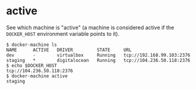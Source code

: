 <!--[metadata]>
+++
title = "active"
description = "Identify active machines"
keywords = ["machine, active, subcommand"]
[menu.main]
parent="smn_machine_subcmds"
+++
<![end-metadata]-->

# active

See which machine is "active" (a machine is considered active if the
`DOCKER_HOST` environment variable points to it).

    $ docker-machine ls
    NAME      ACTIVE   DRIVER         STATE     URL
    dev       -        virtualbox     Running   tcp://192.168.99.103:2376
    staging   *        digitalocean   Running   tcp://104.236.50.118:2376
    $ echo $DOCKER_HOST
    tcp://104.236.50.118:2376
    $ docker-machine active
    staging
